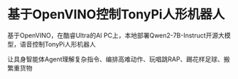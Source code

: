 # 基于OpenVINO控制TonyPi人形机器人

基于OpenVINO，在酷睿Ultra的AI PC上，本地部署Qwen2-7B-Instruct开源大模型，语音控制TonyPi人形机器人

让具身智能体Agent理解复杂指令、编排高难动作、玩唱跳RAP、踢花样足球、搬繁重货物
